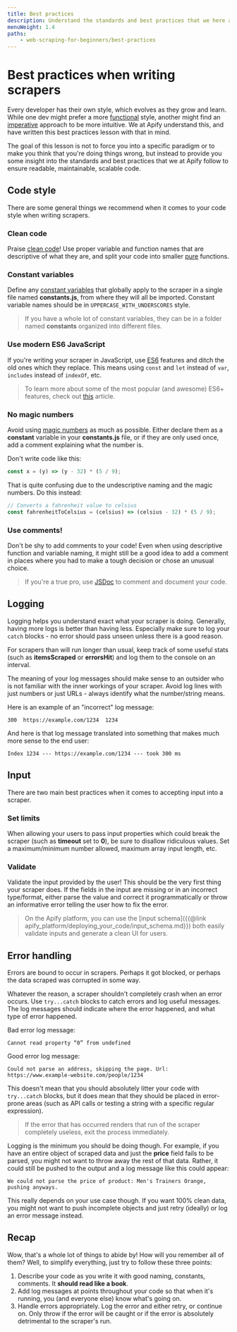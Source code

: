```yaml
---
title: Best practices
description: Understand the standards and best practices that we here at Apify abide by to write readable, scalable, and maintainable code. 
menuWeight: 1.4
paths:
    - web-scraping-for-beginners/best-practices
---
```


# [](#best-practices) Best practices when writing scrapers

Every developer has their own style, which evolves as they grow and learn. While one dev might prefer a more  [functional](https://en.wikipedia.org/wiki/Functional_programming) style, another might find an [imperative](https://en.wikipedia.org/wiki/Imperative_programming) approach to be more intuitive. We at Apify understand this, and have written this best practices lesson with that in mind.

The goal of this lesson is not to force you into a specific paradigm or to make you think that you're doing things wrong, but instead to provide you some insight into the standards and best practices that we at Apify follow to ensure readable, maintainable, scalable code.

## [](#code-style) Code style

There are some general things we recommend when it comes to your code style when writing scrapers.

### [](#clean-code) Clean code

Praise [clean code](https://blog.risingstack.com/javascript-clean-coding-best-practices-node-js-at-scale/)! Use proper variable and function names that are descriptive of what they are, and split your code into smaller [pure](https://en.wikipedia.org/wiki/Pure_function) functions.

### [](#constants) Constant variables

Define any [constant variables](https://softwareengineering.stackexchange.com/questions/250619/best-practices-reasons-for-string-constants-in-javascript) that globally apply to the scraper in a single file named **constants.js**, from where they will all be imported. Constant variable names should be in `UPPERCASE_WITH_UNDERSCORES` style.

> If you have a whole lot of constant variables, they can be in a folder named **constants** organized into different files.

### [](#use-es6) Use modern ES6 JavaScript

If you're writing your scraper in JavaScript, use [ES6](https://www.w3schools.com/js/js_es6.asp) features and ditch the old ones which they replace. This means using `const` and `let` instead of `var`, `includes` instead of `indexOf`, etc.

> To learn more about some of the most popular (and awesome) ES6+ features, check out [this](https://medium.com/@matthiasvstephens/why-is-es6-so-awesome-88bff6857849) article.

### [](#no-magic-numbers) No magic numbers

Avoid using [magic numbers](https://en.wikipedia.org/wiki/Magic_number_(programming)) as much as possible. Either declare them as a **constant** variable in your **constants.js** file, or if they are only used once, add a comment explaining what the number is.

Don't write code like this:

```JavaScript
const x = (y) => (y - 32) * (5 / 9);
```

That is quite confusing due to the undescriptive naming and the magic numbers. Do this instead:

```JavaScript
// Converts a fahrenheit value to celsius
const fahrenheitToCelsius = (celsius) => (celsius - 32) * (5 / 9);
```

<!-- > Additionally, try to make values for options such as `maxRequestRetries` in the Apify SDK configurable via input. If they absolutely must be a strict value, make them a constant variable. -->

### [](#use-comments) Use comments!

Don't be shy to add comments to your code! Even when using descriptive function and variable naming, it might still be a good idea to add a comment in places where you had to make a tough decision or chose an unusual choice.

> If you're a true pro, use [JSDoc](https://jsdoc.app/) to comment and document your code.

## [](#logging) Logging

Logging helps you understand exact what your scraper is doing. Generally, having more logs is better than having less. Especially make sure to log your `catch` blocks - no error should pass unseen unless there is a good reason.

For scrapers than will run longer than usual, keep track of some useful stats (such as **itemsScraped** or **errorsHit**) and log them to the console on an interval.

The meaning of your log messages should make sense to an outsider who is not familiar with the inner workings of your scraper. Avoid log lines with just numbers or just URLs - always identify what the number/string means.

Here is an example of an "incorrect" log message:

```text
300  https://example.com/1234  1234
```

And here is  that log message translated into something that makes much more sense to the end user:

```text
Index 1234 --- https://example.com/1234 --- took 300 ms
```

## [](#input) Input

There are two main best practices when it comes to accepting input into a scraper.

### [](#set-limits) Set limits

When allowing your users to pass input properties which could break the scraper (such as **timeout** set to **0**), be sure to disallow ridiculous values. Set a maximum/minimum number allowed, maximum array input length, etc.

### [](#validate) Validate

Validate the input provided by the user! This should be the very first thing your scraper does. If the fields in the input are missing or in an incorrect type/format, either parse the value and correct it programmatically or throw an informative error telling the user how to fix the error.

> On the Apify platform, you can use the [input schema]({{@link apify_platform/deploying_your_code/input_schema.md}}) both easily validate inputs and generate a clean UI for users.

## [](#error-handling) Error handling

Errors are bound to occur in scrapers. Perhaps it got blocked, or perhaps the data scraped was corrupted in some way.

Whatever the reason, a scraper shouldn't completely crash when an error occurs. Use `try...catch` blocks to catch errors and log useful messages. The log messages should indicate where the error happened, and what type of error happened.

Bad error log message:

```text
Cannot read property “0” from undefined
```

Good error log message:

```text
Could not parse an address, skipping the page. Url: https://www.example-website.com/people/1234
```

This doesn't mean that you should absolutely litter your code with `try...catch` blocks, but it does mean that they should be placed in error-prone areas (such as API calls or testing a string with a specific regular expression).

> If the error that has occurred renders that run of the scraper completely useless, exit the process immediately.

Logging is the minimum you should be doing though. For example, if you have an entire object of scraped data and just the **price** field fails to be parsed, you might not want to throw away the rest of that data. Rather, it could still be pushed to the output and a log message like this could appear:

```text
We could not parse the price of product: Men's Trainers Orange, pushing anyways.
```

This really depends on your use case though. If you want 100% clean data, you might not want to push incomplete objects and just retry (ideally) or log an error message instead.

## [](#recap) Recap

Wow, that's a whole lot of things to abide by! How will you remember all of them? Well, to simplify everything, just try to follow these three points:

1. Describe your code as you write it with good naming, constants, comments. It **should read like a book**.
2. Add log messages at points throughout your code so that when it's running, you (and everyone else) know what's going on.
3. Handle errors appropriately. Log the error and either retry, or continue on. Only throw if the error will be caught or if the error is absolutely detrimental to the scraper's run.
